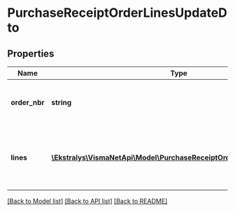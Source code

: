 # PurchaseReceiptOrderLinesUpdateDto

## Properties
Name | Type | Description | Notes
------------ | ------------- | ------------- | -------------
**order_nbr** | **string** | The Purchase Order reference number. | [optional] 
**lines** | [**\Ekstralys\VismaNetApi\Model\PurchaseReceiptOrderLineNbrUpdateDto[]**](PurchaseReceiptOrderLineNbrUpdateDto.md) | Array of line numbers belonging to a Purchase Order. | [optional] 

[[Back to Model list]](../README.md#documentation-for-models) [[Back to API list]](../README.md#documentation-for-api-endpoints) [[Back to README]](../README.md)


